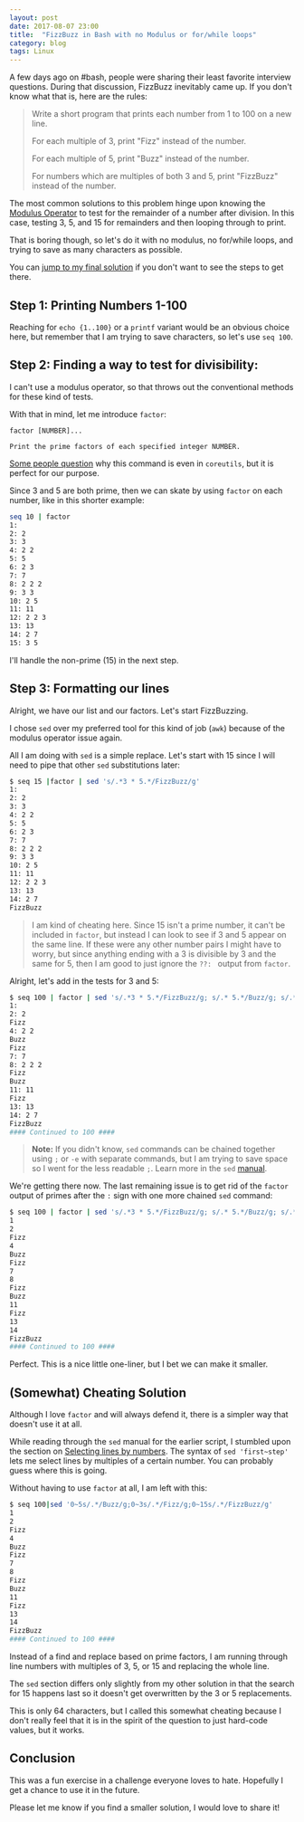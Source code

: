 ```yaml
---
layout: post
date: 2017-08-07 23:00
title:  "FizzBuzz in Bash with no Modulus or for/while loops"
category: blog
tags: Linux
---
```

A few days ago on #bash, people were sharing their least favorite interview questions. During that discussion, FizzBuzz inevitably came up. If you don't know what that is, here are the rules:

> Write a short program that prints each number from 1 to 100 on a new
> line.
>
> For each multiple of 3, print "Fizz" instead of the number.
>
> For each multiple of 5, print "Buzz" instead of the number.
>
> For numbers which are multiples of both 3 and 5, print "FizzBuzz"
> instead of the number.

The most common solutions to this problem hinge upon knowing the [Modulus Operator](https://en.wikipedia.org/wiki/Modulo_operation) to test for the remainder of a number after division. In this case, testing 3, 5, and 15 for remainders and then looping through to print.

That is boring though, so let's do it with no modulus, no for/while loops, and trying to save as many characters as possible.

You can <a href="#somewhat-cheating-solution">jump to my final solution</a> if you don't want to see the steps to get there.

Step 1: Printing Numbers 1-100
---------------------------------------------
Reaching for `echo {1..100}` or a `printf` variant would be an obvious choice here, but remember that I am trying to save characters, so let's use `seq 100`.

Step 2: Finding a way to test for divisibility:
--------------------------------------------------------------
I can't use a modulus operator, so that throws out the conventional methods for these kind of tests.

With that in mind, let me introduce `factor`:

    factor [NUMBER]...

    Print the prime factors of each specified integer NUMBER.

[Some people question](https://www.reddit.com/r/linux/comments/6ruqj4/why_does_the_coreutils_include_factor/) why this command is even in `coreutils`, but it is perfect for our purpose.

Since 3 and 5 are both prime, then we can skate by using `factor` on each number, like in this shorter example:

```bash
seq 10 | factor
1:
2: 2
3: 3
4: 2 2
5: 5
6: 2 3
7: 7
8: 2 2 2
9: 3 3
10: 2 5
11: 11
12: 2 2 3
13: 13
14: 2 7
15: 3 5
```
I'll handle the non-prime (15) in the next step.

Step 3: Formatting our lines
----------------------------------------
Alright, we have our list and our factors. Let's start FizzBuzzing.

I chose `sed` over my preferred tool for this kind of job (`awk`) because of the modulus operator issue again.

All I am doing with `sed` is a simple replace. Let's start with 15 since I will need to pipe that other `sed` substitutions later:

```bash
$ seq 15 |factor | sed 's/.*3 * 5.*/FizzBuzz/g'
1:
2: 2
3: 3
4: 2 2
5: 5
6: 2 3
7: 7
8: 2 2 2
9: 3 3
10: 2 5
11: 11
12: 2 2 3
13: 13
14: 2 7
FizzBuzz
```
> I am kind of cheating here. Since 15 isn't a prime number, it can't be included in `factor`, but instead I can look to see if 3 and 5 appear on the same line. If these were any other number pairs I might have to worry, but since anything ending with a 3 is divisible by 3 and the same for 5, then I am good to just ignore the `??: ` output from `factor`.

Alright, let's add in the tests for 3 and 5:

```bash
$ seq 100 | factor | sed 's/.*3 * 5.*/FizzBuzz/g; s/.* 5.*/Buzz/g; s/.* 3.*/Fizz/g;'
1:
2: 2
Fizz
4: 2 2
Buzz
Fizz
7: 7
8: 2 2 2
Fizz
Buzz
11: 11
Fizz
13: 13
14: 2 7
FizzBuzz
#### Continued to 100 ####
```
> **Note:** If you didn't know, `sed` commands can be chained together using `;` or `-e` with separate commands, but I am trying to save space so I went for the less readable `;`. Learn more in the `sed` [manual](https://www.gnu.org/software/sed/manual/sed.html#Multiple-commands-syntax).

We're getting there now. The last remaining issue is to get rid of the `factor` output of primes after the `:` sign with one more chained `sed` command:

```bash
$ seq 100 | factor | sed 's/.*3 * 5.*/FizzBuzz/g; s/.* 5.*/Buzz/g; s/.* 3.*/Fizz/g; s/:.*//g'
1
2
Fizz
4
Buzz
Fizz
7
8
Fizz
Buzz
11
Fizz
13
14
FizzBuzz
#### Continued to 100 ####
```

Perfect. This is a nice little one-liner, but I bet we can make it smaller.

(Somewhat) Cheating Solution
-------------------------------------------
Although I love `factor` and will always defend it, there is a simpler way that doesn't use it at all.

While reading through the `sed` manual for the earlier script, I stumbled upon the section on [Selecting lines by numbers](https://www.gnu.org/software/sed/manual/sed.html#Numeric-Addresses). The syntax of `sed 'first~step'` lets me select lines by multiples of a certain number. You can probably guess where this is going.

Without having to use `factor` at all, I am left with this:

```bash
$ seq 100|sed '0~5s/.*/Buzz/g;0~3s/.*/Fizz/g;0~15s/.*/FizzBuzz/g'
1
2
Fizz
4
Buzz
Fizz
7
8
Fizz
Buzz
11
Fizz
13
14
FizzBuzz
#### Continued to 100 ####
```
Instead of a find and replace based on prime factors, I am running through line numbers with multiples of 3, 5, or 15 and replacing the whole line.

The `sed` section differs only slightly from my other solution in that the search for 15 happens last so it doesn't get overwritten by the 3 or 5 replacements.

This is only 64 characters, but I called this somewhat cheating because I don't really feel that it is in the spirit of the question to just hard-code values, but it works.

Conclusion
---------------
This was a fun exercise in a challenge everyone loves to hate. Hopefully I get a chance to use it in the future.

Please let me know if you find a smaller solution, I would love to share it!

